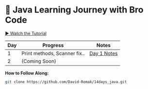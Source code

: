 # 🚀 Java Learning Journey with Bro Code

[▶️ Watch the Tutorial](https://youtu.be/xTtL8E4LzTQ?si=o7yhqbiSaXyIiHa3)

| Day | Progress                         | Notes                          |
|-----|----------------------------------|--------------------------------|
| 1   | Print methods, Scanner fix..     | [Day 1 Notes](journey/day1.md) |
| 2   | (Coming Soon)                    |                                |

**How to Follow Along:**
```bash
git clone https://github.com/David-Romak/14days_java.git
